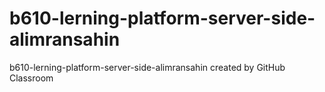 # b610-lerning-platform-server-side-alimransahin
b610-lerning-platform-server-side-alimransahin created by GitHub Classroom
